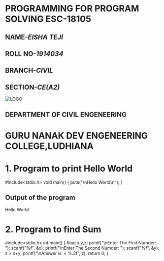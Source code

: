 # **PROGRAMMING FOR PROGRAM SOLVING ESC-18105**
## NAME-*EISHA TEJI*
## ROLL NO-*1914034*
## BRANCH-*CIVIL*
## SECTION-*CE(A2)*
![LOGO](https://blog.coachingkaro.org/wp-content/uploads/2019/07/logo.jpg)
## **DEPARTMENT OF CIVIL ENGENEERING**
# **GURU NANAK DEV ENGENEERING COLLEGE,LUDHIANA**
# 1. Program to print Hello World
#include<stdio.h>
void main()
{
puts("\nHello World\n");
}
## Output of the program
Hello World
# 2. Program to find Sum
#include<stdio.h>
int main()
{
float x,y,z;
printf("\nEnter The First Numder: ");
scanf("%f", &x);
printf("\nEnter The Second Numder: ");
scanf("%f", &y);
z = x+y;
printf("\nAnswer is: = %.3f", z);
return 0;
}
